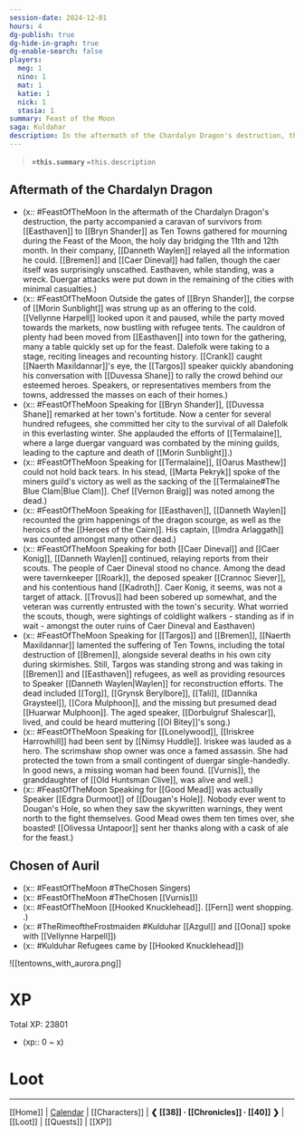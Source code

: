```yaml
---
session-date: 2024-12-01
hours: 4
dg-publish: true
dg-hide-in-graph: true
dg-enable-search: false
players:
  meg: 1
  nino: 1
  mat: 1
  katie: 1
  nick: 1
  stasia: 1
summary: Feast of the Moon
saga: Kuldahar
description: In the aftermath of the Chardalyn Dragon's destruction, the party heads to Bryn Shander as Ten Towns gathers for mourning during the Feast of the Moon.
---
```


> **`=this.summary`**
> `=this.description`

## Aftermath of the Chardalyn Dragon
- (x:: #FeastOfTheMoon In the aftermath of the Chardalyn Dragon's destruction, the party accompanied a caravan of survivors from [[Easthaven]] to [[Bryn Shander]] as Ten Towns gathered for mourning during the Feast of the Moon, the holy day bridging the 11th and 12th month. In their company, [[Danneth Waylen]] relayed all the information he could. [[Bremen]] and [[Caer Dineval]] had fallen, though the caer itself was surprisingly unscathed. Easthaven, while standing, was a wreck. Duergar attacks were put down in the remaining of the cities with minimal casualties.)
- (x:: #FeastOfTheMoon Outside the gates of [[Bryn Shander]], the corpse of [[Morin Sunblight]] was strung up as an offering to the cold. [[Vellynne Harpell]] looked upon it and paused, while the party moved towards the markets, now bustling with refugee tents. The cauldron of plenty had been moved from [[Easthaven]] into town for the gathering, many a table quickly set up for the feast. Dalefolk were taking to a stage, reciting lineages and recounting history. [[Crank]] caught [[Naerth Maxildannar]]'s eye, the [[Targos]] speaker quickly abandoning his conversation with [[Duvessa Shane]] to rally the crowd behind our esteemed heroes. Speakers, or representatives members from the towns, addressed the masses on each of their homes.)
- (x:: #FeastOfTheMoon Speaking for [[Bryn Shander]], [[Duvessa Shane]] remarked at her town's fortitude. Now a center for several hundred refugees, she committed her city to the survival of all Dalefolk in this everlasting winter. She applauded the efforts of [[Termalaine]], where a large duergar vanguard was combated by the mining guilds, leading to the capture and death of [[Morin Sunblight]].)
- (x:: #FeastOfTheMoon Speaking for [[Termalaine]], [[Oarus Masthew]] could not hold back tears. In his stead, [[Marta Pekryk]] spoke of the miners guild's victory as well as the sacking of the [[Termalaine#The Blue Clam|Blue Clam]]. Chef [[Vernon Braig]] was noted among the dead.)
- (x:: #FeastOfTheMoon Speaking for [[Easthaven]], [[Danneth Waylen]] recounted the grim happenings of the dragon scourge, as well as the heroics of the [[Heroes of the Cairn]]. His captain, [[Imdra Arlaggath]] was counted amongst many other dead.)
- (x:: #FeastOfTheMoon Speaking for both [[Caer Dineval]] and [[Caer Konig]], [[Danneth Waylen]] continued, relaying reports from their scouts. The people of Caer Dineval stood no chance. Among the dead were tavernkeeper [[Roark]], the deposed speaker [[Crannoc Siever]], and his contentious hand [[Kadroth]]. Caer Konig, it seems, was not a target of attack. [[Trovus]] had been sobered up somewhat, and the veteran was currently entrusted with the town's security. What worried the scouts, though, were sightings of coldlight walkers - standing as if in wait - amongst the outer ruins of Caer Dineval and Easthaven)
- (x:: #FeastOfTheMoon Speaking for [[Targos]] and [[Bremen]], [[Naerth Maxildannar]] lamented the suffering of Ten Towns, including the total destruction of [[Bremen]], alongside several deaths in his own city during skirmishes. Still, Targos was standing strong and was taking in [[Bremen]] and [[Easthaven]] refugees, as well as providing resources to Speaker [[Danneth Waylen|Waylen]] for reconstruction efforts. The dead included [[Torg]], [[Grynsk Berylbore]], [[Tali]], [[Dannika Graysteel]], [[Cora Mulphoon]], and the missing but presumed dead [[Huarwar Mulphoon]]. The aged speaker, [[Dorbulgruf Shalescar]], lived, and could be heard muttering [[Ol Bitey]]'s song.)
- (x:: #FeastOfTheMoon Speaking for [[Lonelywood]], [[Iriskree Harrowhill]] had been sent by [[Nimsy Huddle]]. Iriskee was lauded as a hero. The scrimshaw shop owner was once a famed assassin. She had protected the town from a small contingent of duergar single-handedly. In good news, a missing woman had been found. [[Vurnis]], the granddaughter of [[Old Huntsman Clive]], was alive and well.)
- (x:: #FeastOfTheMoon Speaking for [[Good Mead]] was actually Speaker [[Edgra Durmoot]] of [[Dougan's Hole]]. Nobody ever went to Dougan's Hole, so when they saw the skywritten warnings, they went north to the fight themselves. Good Mead owes them ten times over, she boasted! [[Olivessa Untapoor]] sent her thanks along with a cask of ale for the feast.)

## Chosen of Auril

- (x:: #FeastOfTheMoon #TheChosen Singers)
- (x:: #FeastOfTheMoon #TheChosen [[Vurnis]])
- (x:: #FeastOfTheMoon [[Hooked Knucklehead]]. [[Fern]] went shopping. .)
- (x:: #TheRimeoftheFrostmaiden #Kulduhar [[Azgul]] and [[Oona]] spoke with [[Vellynne Harpell]])
- (x:: #Kulduhar Refugees came by [[Hooked Knucklehead]])

![[tentowns_with_aurora.png]]

# XP
Total XP: 23801
- (xp:: 0 ~ x) 

# Loot

---
[[Home]] | [Calendar](https://app.fantasy-calendar.com/calendars/38f9e3f5098bac1f655a4fb4241f35eb) | [[Characters]] | **❮ [[38]] · [[Chronicles]] ·  [[40]] ❯** | [[Loot]] | [[Quests]]  | [[XP]]